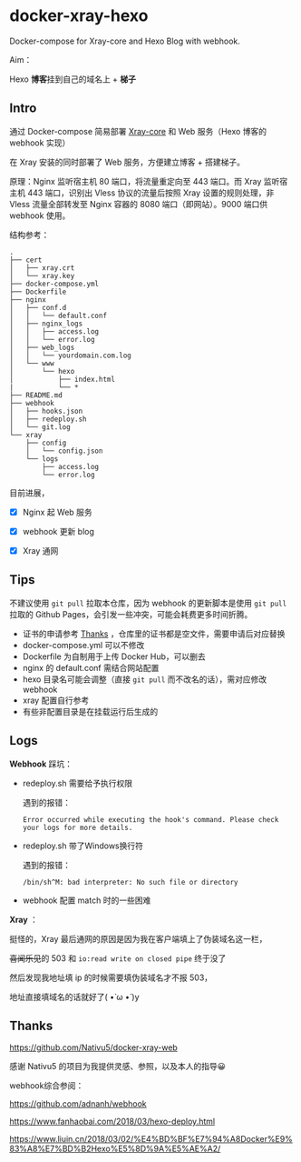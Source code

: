 # docker-xray-hexo
Docker-compose for Xray-core and Hexo Blog with webhook.

Aim：

Hexo **博客**挂到自己的域名上 + **梯子**

## Intro

通过 Docker-compose 简易部署 [Xray-core](https://github.com/XTLS/Xray-core) 和 Web 服务（Hexo 博客的 webhook 实现）

在 Xray 安装的同时部署了 Web 服务，方便建立博客 + 搭建梯子。

原理：Nginx 监听宿主机 80 端口，将流量重定向至 443 端口。而 Xray 监听宿主机 443 端口，识别出 Vless 协议的流量后按照 Xray 设置的规则处理，非 Vless 流量全部转发至 Nginx 容器的 8080 端口（即网站）。9000 端口供 webhook 使用。

结构参考：

```
.
├── cert
│   ├── xray.crt
│   └── xray.key
├── docker-compose.yml
├── Dockerfile
├── nginx
│   ├── conf.d
│   │   └── default.conf
│   ├── nginx_logs
│   │   ├── access.log
│   │   └── error.log
│   ├── web_logs
│   │   └── yourdomain.com.log
│   └── www
│       └── hexo
│           ├── index.html
|           └── *
├── README.md
├── webhook
│   ├── hooks.json
│   ├── redeploy.sh
│   └── git.log
└── xray
    ├── config
    │   └── config.json
    └── logs
        ├── access.log
        └── error.log
```



目前进展，

- [x] Nginx 起 Web 服务
- [x] webhook 更新 blog
- [x] Xray 通网



## Tips

不建议使用 `git pull` 拉取本仓库，因为 webhook 的更新脚本是使用 `git pull` 拉取的 Github Pages，会引发一些冲突，可能会耗费更多时间折腾。

- 证书的申请参考 [Thanks](#Thanks) ，仓库里的证书都是空文件，需要申请后对应替换
- docker-compose.yml 可以不修改
- Dockerfile 为自制用于上传 Docker Hub，可以删去
- nginx 的 default.conf 需结合网站配置
- hexo 目录名可能会调整（直接 `git pull` 而不改名的话），需对应修改 webhook
- xray 配置自行参考
- 有些非配置目录是在挂载运行后生成的



## Logs

**Webhook** 踩坑：

- redeploy.sh 需要给予执行权限

  遇到的报错：

  ```plain
  Error occurred while executing the hook's command. Please check your logs for more details.
  ```

- redeploy.sh 带了Windows换行符

  遇到的报错：

  ```plain
  /bin/sh^M: bad interpreter: No such file or directory
  ```

- webhook 配置 match 时的一些困难

**Xray** ：

挺怪的，Xray 最后通网的原因是因为我在客户端填上了伪装域名这一栏，

~~喜闻乐见~~的 503 和 `io:read write on closed pipe` 终于没了

然后发现我地址填 ip 的时候需要填伪装域名才不报 503，

地址直接填域名的话就好了( •̀ ω •́ )y

## Thanks

https://github.com/Nativu5/docker-xray-web 

感谢 Nativu5 的项目为我提供灵感、参照，以及本人的指导😀



webhook综合参阅：

https://github.com/adnanh/webhook

https://www.fanhaobai.com/2018/03/hexo-deploy.html

https://www.liuin.cn/2018/03/02/%E4%BD%BF%E7%94%A8Docker%E9%83%A8%E7%BD%B2Hexo%E5%8D%9A%E5%AE%A2/

